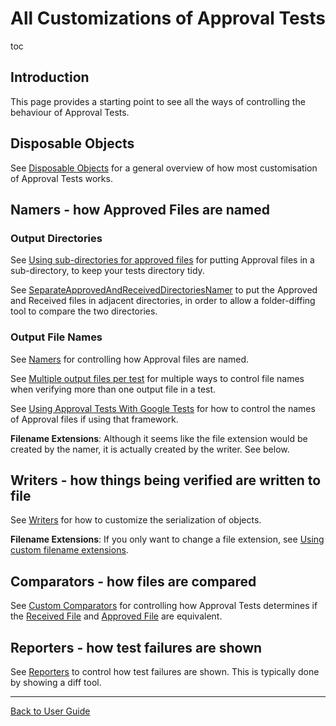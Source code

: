 <a id="top"></a>

# All Customizations of Approval Tests

toc

## Introduction

This page provides a starting point to see all the ways of controlling the behaviour of Approval Tests.

## Disposable Objects

See [Disposable Objects](/doc/DisposableObjects.md#top) for a general overview of how most customisation of Approval Tests works.

## Namers - how Approved Files are named

### Output Directories

See [Using sub-directories for approved files](/doc/Configuration.md#using-sub-directories-for-approved-files) for putting Approval files in a sub-directory, to keep your tests directory tidy.

See [SeparateApprovedAndReceivedDirectoriesNamer](/doc/Namers.md#separateapprovedandreceiveddirectoriesnamer) to put the Approved and Received files in adjacent directories, in order to allow a folder-diffing tool to compare the two directories. 

### Output File Names

See [Namers](/doc/Namers.md#top) for controlling how Approval files are named. 

See [Multiple output files per test](/doc/MultipleOutputFilesPerTest.md#top)
for multiple ways to control file names when verifying more than one output file in a test.

See [Using Approval Tests With Google Tests](/doc/UsingGoogleTests.md#top) for how to control the names of Approval files if using that framework. 

**Filename Extensions**: Although it seems like the file extension would be created by the namer, it is actually created by the writer. See below.

## Writers - how things being verified are written to file

See [Writers](/doc/Writers.md#top) for how to customize the serialization of objects.

**Filename Extensions**: If you only want to change a file extension, see [Using custom filename extensions](/doc/Writers.md#using-custom-filename-extensions).

## Comparators - how files are compared

See [Custom Comparators](/doc/CustomComparators.md#top) for controlling how Approval Tests determines if the [Received File](/doc/Glossary.md#received-file) and [Approved File](/doc/Glossary.md#approved-file) are equivalent.

## Reporters - how test failures are shown

See [Reporters](/doc/Reporters.md#top) to control how test failures are shown. This is typically done by showing a diff tool.

---

[Back to User Guide](/doc/README.md#top)

